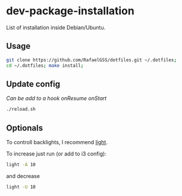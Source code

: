 # dev-package-installation

List of installation inside Debian/Ubuntu.

## Usage

```sh
git clone https://github.com/RafaelGSS/dotfiles.git ~/.dotfiles;
cd ~/.dotfiles; make install;
```

## Update config
_Can be add to a hook onResume onStart_
```sh
./reload.sh
```

## Optionals

To controll backlights, I recommend [light](https://haikarainen.github.io/).

To increase just run (or add to i3 config):

```sh
light -A 10
```

and decrease
```sh
light -U 10
```
